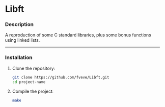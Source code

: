 # **Libft**

### **Description**  
A reproduction of some C standard libraries, plus some bonus functions using linked lists.

---

### **Installation**  
1. Clone the repository:  
   ```bash
   git clone https://github.com/fveve/Libft.git
   cd project-name
2. Compile the project:
     ```bash
     make
